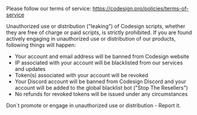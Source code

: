Please follow our terms of service: https://codesign.pro/policies/terms-of-service

Unauthorized use or distribution ("leaking") of Codesign scripts, whether they are free of charge or paid scripts, is strictly prohibited. 
If you are found actively engaging in unauthorized use or distribution of our products, following things will happen:

- Your account and email address will be banned from Codesign website
- IP associated with your account will be blacklisted from our services and updates
- Token(s) associated with your account will be revoked
- Your Discord account will be banned from Codesign Discord and your account will be added to the global blacklist bot ("Stop The Resellers")
- No refunds for revoked tokens will be issued under any circumstances

Don´t promote or engage in unauthorized use or distribution - Report it.
